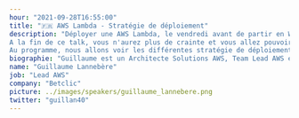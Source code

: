 ```yaml
---
hour: "2021-09-28T16:55:00"
title: "🇫🇷 AWS Lambda - Stratégie de déploiement"
description: "Déployer une AWS Lambda, le vendredi avant de partir en Week-end, vous en avez peur ?<br><br>
A la fin de ce talk, vous n'aurez plus de crainte et vous allez pouvoir déployer vos Lambda sans risque à tout moment.<br><br>
Au programme, nous allons voir les différentes stratégie de déploiement (All At Once, Linear, Canary), comment bien choisir la stratégie qu'il nous faut et surtout comment bien les mettre en place."
biographie: "Guillaume est un Architecte Solutions AWS, Team Lead AWS et AWS Community Builder chez Betclic Group depuis bientôt 4 ans."
name: "Guillaume Lannebère"
job: "Lead AWS"
company: "Betclic"
picture: ../images/speakers/guillaume_lannebere.png
twitter: "guillan40"
---
```

